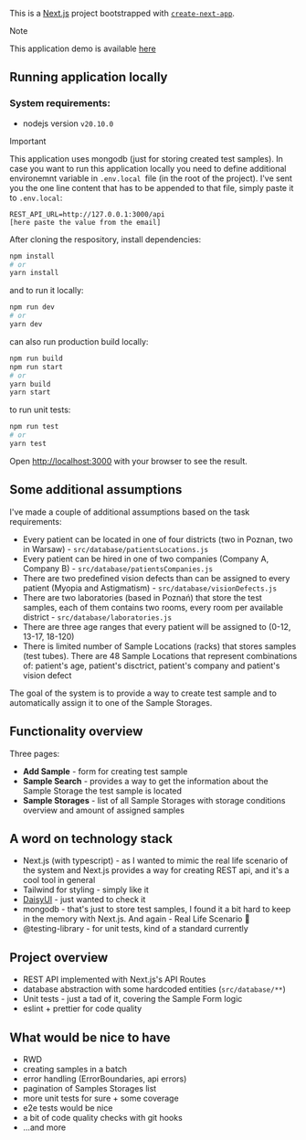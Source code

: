 This is a [Next.js](https://nextjs.org/) project bootstrapped with [`create-next-app`](https://github.com/vercel/next.js/tree/canary/packages/create-next-app).

> [!NOTE]  
> This application demo is available [here](https://samples-management.vercel.app/)

## Running application locally

### System requirements:
 - nodejs version `v20.10.0`

> [!IMPORTANT]  
> This application uses mongodb (just for storing created test samples). In case you want to run this application locally you need to define additional environemnt variable in `.env.local `file (in the root of the project). I've sent you the one line content that has to be appended to that file, simply paste it to `.env.local`:
>```
>REST_API_URL=http://127.0.0.1:3000/api
>[here paste the value from the email]
>```


After cloning the respository, install dependencies:
```bash
npm install
# or
yarn install
```
and to run it locally:

```bash
npm run dev
# or
yarn dev
```

can also run production build locally:


```bash
npm run build
npm run start
# or
yarn build
yarn start
```
to run unit tests:


```bash
npm run test
# or
yarn test
```

Open [http://localhost:3000](http://localhost:3000) with your browser to see the result.

## Some additional assumptions

I've made a couple of additional assumptions based on the task requirements:
 - Every patient can be located in one of four districts (two in Poznan, two in Warsaw) - `src/database/patientsLocations.js`
 - Every patient can be hired in one of two companies (Company A, Company B) - `src/database/patientsCompanies.js`
 - There are two predefined vision defects than can be assigned to every patient (Myopia and Astigmatism) - `src/database/visionDefects.js`
 - There are two laboratories (based in Poznań) that store the test samples, each of them contains two rooms, every room per available district - `src/database/laboratories.js`
 - There are three age ranges that every patient will be assigned to (0-12, 13-17, 18-120)
- There is limited number of Sample Locations (racks) that stores samples (test tubes). There are 48 Sample Locations that represent combinations of: patient's age, patient's disctrict, patient's company and patient's vision defect

The goal of the system is to provide a way to create test sample and to automatically assign it to one of the Sample Storages.

## Functionality overview
  Three pages:
   - **Add Sample** - form for creating test sample
   - **Sample Search** - provides a way to get the information about the Sample Storage the test sample is located
   - **Sample Storages** - list of all Sample Storages with storage conditions overview and amount of assigned samples

## A word on technology stack
 - Next.js (with typescript) - as I wanted to mimic the real life scenario of the system and Next.js provides a way for creating REST api, and it's a cool tool in general
 - Tailwind for styling - simply like it
 - [DaisyUI](https://daisyui.com/) - just wanted to check it
 - mongodb - that's just to store test samples, I found it a bit hard to keep in the memory with Next.js. And again - Real Life Scenario 👀
 - @testing-library - for unit tests, kind of a standard currently

 ## Project overview
  - REST API implemented with Next.js's API Routes
  - database abstraction with some hardcoded entities (`src/database/**`)
  - Unit tests - just a tad of it, covering the Sample Form logic
  - eslint + prettier for code quality

 ## What would be nice to have
  - RWD
  - creating samples in a batch
  - error handling (ErrorBoundaries, api errors)
  - pagination of Samples Storages list
  - more unit tests for sure + some coverage
  - e2e tests would be nice
  - a bit of code quality checks with git hooks
  - ...and more
